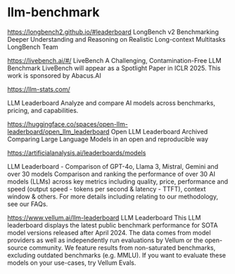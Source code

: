 # llm-benchmark


https://longbench2.github.io/#leaderboard
LongBench v2
Benchmarking Deeper Understanding and Reasoning on Realistic Long-context Multitasks
LongBench Team



https://livebench.ai/#/
LiveBench
A Challenging, Contamination-Free LLM Benchmark
LiveBench will appear as a Spotlight Paper in ICLR 2025.
This work is sponsored by Abacus.AI


https://llm-stats.com/

LLM Leaderboard
Analyze and compare AI models across benchmarks, pricing, and capabilities.


https://huggingface.co/spaces/open-llm-leaderboard/open_llm_leaderboard
Open LLM Leaderboard Archived
Comparing Large Language Models in an open and reproducible way


https://artificialanalysis.ai/leaderboards/models

LLM Leaderboard - Comparison of GPT-4o, Llama 3, Mistral, Gemini and over 30 models
Comparison and ranking the performance of over 30 AI models (LLMs) across key metrics including quality, price, performance and speed (output speed - tokens per second & latency - TTFT), context window & others. For more details including relating to our methodology, see our FAQs.


https://www.vellum.ai/llm-leaderboard
LLM Leaderboard
This LLM leaderboard displays the latest public benchmark performance for SOTA model versions released after April 2024. The data comes from model providers as well as independently run evaluations by Vellum or the open-source community. We feature results from non-saturated benchmarks, excluding outdated benchmarks (e.g. MMLU). If you want to evaluate these models on your use-cases, try Vellum Evals.
